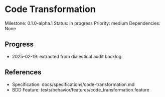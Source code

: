 # Code Transformation
Milestone: 0.1.0-alpha.1
Status: in progress
Priority: medium
Dependencies: None

## Progress
- 2025-02-19: extracted from dialectical audit backlog.

## References
- Specification: docs/specifications/code-transformation.md
- BDD Feature: tests/behavior/features/code_transformation.feature
